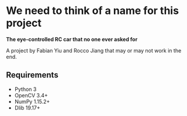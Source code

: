 # We need to think of a name for this project
**The eye-controlled RC car that no one ever asked for**

A project by Fabian Yiu and Rocco Jiang that may or may not work in the end.

## Requirements
- Python 3
- OpenCV 3.4+
- NumPy 1.15.2+
- Dlib 19.17+